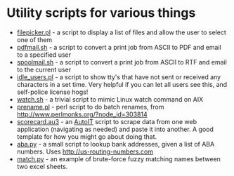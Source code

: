 Utility scripts for various things
=======
* <a href="https://github.com/ianmcgowan/scripts/blob/master/filepicker.pl">filepicker.pl</a> - a script to display a list of files and allow the user to select one of them
* <a href="https://github.com/ianmcgowan/scripts/blob/master/pdfmail.sh">pdfmail.sh</a> - a script to convert a print job from ASCII to PDF and email to a specified user
* <a href="https://github.com/ianmcgowan/scripts/blob/master/spoolmail.sh">spoolmail.sh</a> - a script to convert a print job from ASCII to RTF and email to the current user
* <a href="https://github.com/ianmcgowan/scripts/blob/master/idle_users.pl">idle_users.pl</a> - a script to show tty's that have not sent or received any characters in a set time.  Very helpful if you can let all users see this, and self-police license hogs!
* <a href="https://github.com/ianmcgowan/scripts/blob/master/watch.sh">watch.sh</a> - a trivial script to mimic Linux watch command on AIX
* <a href="https://github.com/ianmcgowan/scripts/blob/master/prename.pl">prename.pl</a> - perl script to do batch renames, from http://www.perlmonks.org/?node_id=303814
* <a href="https://github.com/ianmcgowan/scripts/blob/master/scorecard.au3">scorecard.au3</a> - an <a href="https://www.autoitscript.com/site/autoit/">AutoIT</a> script to scrape data from one web application (navigating as needed) and paste it into another.  A good template for how you might go about doing that.
* <a href="https://github.com/ianmcgowan/scripts/blob/master/aba.py">aba.py</a> - a small script to lookup bank addresses, given a list of ABA numbers.  Uses <a href="http://us-routing-numbers.com">http://us-routing-numbers.com</a>
* <a href="https://github.com/ianmcgowan/scripts/blob/master/match.py">match.py</a> - an example of brute-force fuzzy matching names between two excel sheets.
